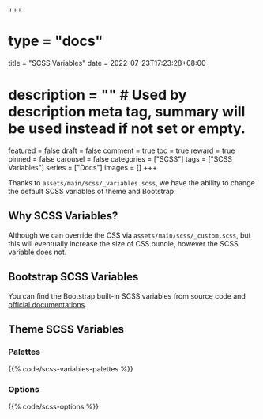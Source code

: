 +++
# type = "docs"
title = "SCSS Variables"
date = 2022-07-23T17:23:28+08:00
# description = "" # Used by description meta tag, summary will be used instead if not set or empty.
featured = false
draft = false
comment = true
toc = true
reward = true
pinned = false
carousel = false
categories = ["SCSS"]
tags = ["SCSS Variables"]
series = ["Docs"]
images = []
+++

Thanks to `assets/main/scss/_variables.scss`, we have the ability to change the default SCSS variables of theme and Bootstrap.

<!--more-->

## Why SCSS Variables?

Although we can override the CSS via `assets/main/scss/_custom.scss`, but this will eventually increase the size of CSS bundle, however the SCSS variable does not.

## Bootstrap SCSS Variables

You can find the Bootstrap built-in SCSS variables from source code and [official documentations](https://getbootstrap.com/).

## Theme SCSS Variables

### Palettes

{{% code/scss-variables-palettes %}}

### Options

{{% code/scss-options %}}
